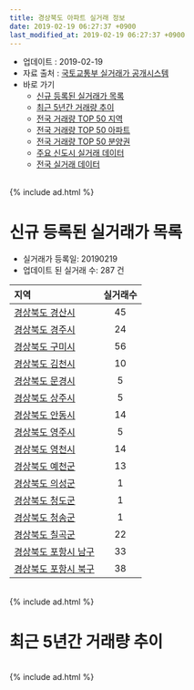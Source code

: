 ```yaml
---
title: 경상북도 아파트 실거래 정보
date: 2019-02-19 06:27:37 +0900
last_modified_at: 2019-02-19 06:27:37 +0900
---
```


* 업데이트 : 2019-02-19
* 자료 출처 : [국토교통부 실거래가 공개시스템](http://rt.molit.go.kr)
* 바로 가기
    * [신규 등록된 실거래가 목록](#신규-등록된-실거래가-목록)
    * [최근 5년간 거래량 추이](#최근-5년간-거래량-추이)
    * [전국 거래량 TOP 50 지역](https://ayogom.github.io/apt-trade-info/최근-3개월-전국에서-가장-거래가-많이-발생한-지역)
    * [전국 거래량 TOP 50 아파트](https://ayogom.github.io/apt-trade-info/최근-3개월-전국에서-가장-거래가-많이-발생한-아파트)
    * [전국 거래량 TOP 50 분양권](https://ayogom.github.io/apt-trade-info/최근-3개월-전국에서-가장-거래가-많이-발생한-분양권)
    * [주요 신도시 실거래 데이터](https://ayogom.github.io/apt-trade-info/주요-신도시)
    * [전국 실거래 데이터](https://ayogom.github.io/apt-trade-info/전국)

<br>
{% include ad.html %}
<br>

# 신규 등록된 실거래가 목록
* 실거래가 등록일: 20190219
* 업데이트 된 실거래 수: 287 건


|지역|실거래수|
|:---|:---:|
|[경상북도 경산시](https://ayogom.github.io/apt-trade-info/경상북도-경산시)|45|
|[경상북도 경주시](https://ayogom.github.io/apt-trade-info/경상북도-경주시)|24|
|[경상북도 구미시](https://ayogom.github.io/apt-trade-info/경상북도-구미시)|56|
|[경상북도 김천시](https://ayogom.github.io/apt-trade-info/경상북도-김천시)|10|
|[경상북도 문경시](https://ayogom.github.io/apt-trade-info/경상북도-문경시)|5|
|[경상북도 상주시](https://ayogom.github.io/apt-trade-info/경상북도-상주시)|5|
|[경상북도 안동시](https://ayogom.github.io/apt-trade-info/경상북도-안동시)|14|
|[경상북도 영주시](https://ayogom.github.io/apt-trade-info/경상북도-영주시)|5|
|[경상북도 영천시](https://ayogom.github.io/apt-trade-info/경상북도-영천시)|14|
|[경상북도 예천군](https://ayogom.github.io/apt-trade-info/경상북도-예천군)|13|
|[경상북도 의성군](https://ayogom.github.io/apt-trade-info/경상북도-의성군)|1|
|[경상북도 청도군](https://ayogom.github.io/apt-trade-info/경상북도-청도군)|1|
|[경상북도 청송군](https://ayogom.github.io/apt-trade-info/경상북도-청송군)|1|
|[경상북도 칠곡군](https://ayogom.github.io/apt-trade-info/경상북도-칠곡군)|22|
|[경상북도 포항시 남구](https://ayogom.github.io/apt-trade-info/경상북도-포항시-남구)|33|
|[경상북도 포항시 북구](https://ayogom.github.io/apt-trade-info/경상북도-포항시-북구)|38|


<br>
{% include ad.html %}
<br>

# 최근 5년간 거래량 추이


<div style="width:100%;">
    <canvas id="deal_progress" height="200"></canvas>
</div>

<script>
new Chart(document.getElementById("deal_progress"), {
    type: 'line',
    data: {
        labels: ['201402','201403','201404','201405','201406','201407','201408','201409','201410','201411','201412','201501','201502','201503','201504','201505','201506','201507','201508','201509','201510','201511','201512','201601','201602','201603','201604','201605','201606','201607','201608','201609','201610','201611','201612','201701','201702','201703','201704','201705','201706','201707','201708','201709','201710','201711','201712','201801','201802','201803','201804','201805','201806','201807','201808','201809','201810','201811','201812','201901','201902'],
        datasets: [{
            label: '매매',
            pointRadius: 1,
            data: [2333, 2799, 2251, 2079, 1994, 2061, 2066, 2582, 2725, 2240, 1917, 2576, 2122, 3290, 2783, 2191, 2228, 2068, 1910, 2024, 2218, 1651, 1424, 1355, 1412, 1885, 1603, 1458, 1648, 1595, 1701, 1508, 1884, 1669, 1527, 1278, 1742, 1841, 1526, 1663, 1871, 1796, 1883, 1888, 1614, 1666, 1508, 2194, 1990, 2521, 1849, 1883, 1960, 1675, 1841, 1728, 2162, 1736, 1624, 1456, 411],
            borderColor: "rgba(255, 201, 14, 1)",
            backgroundColor: "rgba(255, 201, 14, 0.5)",
            fill: false,
            lineTension: 0
        },{
            label: '전월세',
            pointRadius: 1,
            data: [1655, 1533, 1312, 1211, 1141, 1201, 1043, 1187, 1240, 1232, 1111, 1413, 1292, 1385, 1319, 1299, 1171, 1234, 1176, 1062, 1257, 1117, 1310, 1622, 1749, 1579, 1332, 1314, 1293, 1186, 1200, 1025, 1286, 1229, 1325, 1449, 1835, 1430, 1262, 1225, 1398, 1462, 1599, 1527, 1298, 1474, 1553, 1967, 1803, 1886, 1556, 1535, 1439, 1423, 1422, 1254, 1573, 1356, 1487, 1513, 498],
            borderColor: "rgba(0, 141, 185, 1)",
            backgroundColor: "rgba(0, 141, 185, 0.5)",
            fill: false,
            lineTension: 0
        }
        ]
    },
    options: {
        responsive: true,
        title: {
            display: false
        },
        tooltips: {
            mode: 'index',
            intersect: false
        },
        hover: {
            mode: 'nearest',
            intersect: true
        },
        scales: {
            xAxes: [{
                display: true,
                scaleLabel: {
                    display: true,
                    labelString: '년/월'
                }
            }],
            yAxes: [{
                display: true,
                ticks: {
                    suggestedMin: 0,
                },
                scaleLabel: {
                    display: true,
                    labelString: '실거래 수'
                }
            }]
        }
    }
});

</script>


<br>
{% include ad.html %}
<br>

